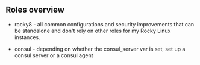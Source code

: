 
## Roles overview

+ rocky8 - all common configurations and security improvements that can be standalone and don't rely on other roles for my Rocky Linux instances.  

+ consul - depending on whether the consul_server var is set, set up a consul server or a consul agent

